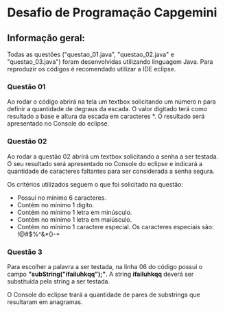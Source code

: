 # Desafio de Programação Capgemini
## Informação geral:

Todas as questões ("questao_01.java", "questao_02.java" e "questao_03.java") foram desenvolvidas utilizando linguagem Java. Para reproduzir os códigos é recomendado utilizar a IDE eclipse.

### Questão 01

Ao rodar o código abrirá na tela um textbox solicitando um número n para definir a quantidade de degraus da escada. O valor digitado terá como resultado a base e altura da escada em caracteres *. O resultado será apresentado no Console do eclipse.

### Questão 02

Ao rodar a questão 02 abrirá um textbox solicitando a senha a ser testada. O seu resultado será apresentado no Console do eclipse e indicará a quantidade de caracteres faltantes para ser considerada a senha segura.

Os critérios utilizados seguem o que foi solicitado na questão:

- Possui no mínimo 6 caracteres.
- Contém no mínimo 1 digito.
- Contém no mínimo 1 letra em minúsculo.
- Contém no mínimo 1 letra em maiúsculo.
- Contém no mínimo 1 caractere especial. Os caracteres especiais são: !@#$%^&*()-+

### Questão 3

Para escolher a palavra a ser testada, na linha 06 do código possui o campo **"subString("ifailuhkqq");"**. A string **ifailuhkqq** deverá ser substituída pela string a ser testada.

O Console do eclipse trará a quantidade de pares de substrings que resultaram em anagramas.
